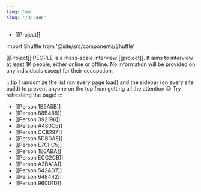 ```yaml
---
lang: 'en'
slug: '/3134AC'
---
```


- [[Project]]

import Shuffle from '@site/src/components/Shuffle'

[[Project]] PEOPLE is a mass-scale interview [[project]].
It aims to interview at least 1K people, either online or offline.
No information will be provided on any individuals except for their occupation.

:::tip
I randomize the list (on every page load) and the sidebar (on every site build) to prevent anyone on the top from getting all the attention 😉
Try refreshing the page!
:::

<Shuffle>

- [[Person 1B5A5B]]
- [[Person 88B488]]
- [[Person 392196]]
- [[Person A480C6]]
- [[Person CC8297]]
- [[Person 5DBDAE]]
- [[Person E7CFC5]]
- [[Person 1E6ABA]]
- [[Person ECC2CB]]
- [[Person A3BA1A]]
- [[Person 542AD7]]
- [[Person 648442]]
- [[Person 960D1D]]

</Shuffle>
